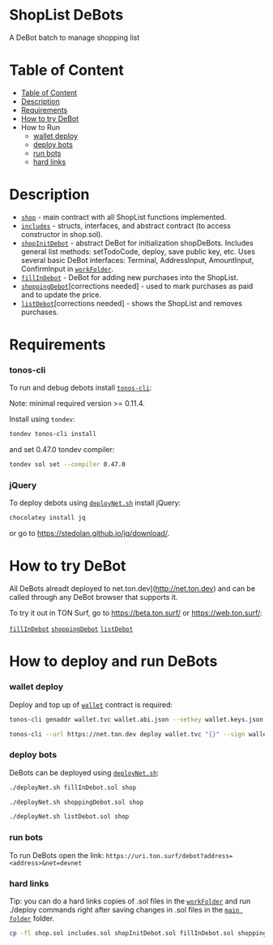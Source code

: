 <h1 align="left">ShopList DeBots</h1>
<p align="left">A DeBot batch to manage shopping list</p>

# Table of Content
- [Table of Content](#table-of-content)
- [Description](#description)
- [Requirements](#requirements)
- [How to try DeBot](#how-to-try-debot)
- How to Run
  - [wallet deploy](#wallet-deploy)
  - [deploy bots](#deploy-bots)
  - [run bots](#run-bots)
  - [hard links](#hard-links)

# Description

- [`shop`](https://github.com/th0m45y3/tondev/blob/main/4shopDebot/shop.sol) - main contract with all ShopList functions implemented.
- [`includes`](https://github.com/th0m45y3/tondev/blob/main/4shopDebot/Includes.sol) - structs, interfaces, and abstract contract (to access constructor in shop.sol).
- [`shopInitDebot`](https://github.com/th0m45y3/tondev/blob/main/4shopDebot/shopInitDebot.sol) - abstract DeBot for initialization shopDeBots. Includes general list methods: setTodoCode, deploy, save public key, etc. Uses several basic DeBot interfaces: Terminal, AddressInput, AmountInput, ConfirmInput in [`workFolder`](https://github.com/th0m45y3/tondev/tree/main/4shopDebot/workFolder).
- [`fillInDebot`](https://github.com/th0m45y3/tondev/blob/main/4shopDebot/fillInDebot.sol) - DeBot for adding new purchases into the ShopList.
- [`shoppingDebot`](https://github.com/th0m45y3/tondev/blob/main/4shopDebot/shoppingDebot.sol)[corrections needed] - used to mark purchases as paid and to update the price.
- [`listDebot`](https://github.com/th0m45y3/tondev/blob/main/4shopDebot/listDebot.sol)[corrections needed] - shows the ShopList and removes purchases.



# Requirements

### tonos-cli
To run and debug debots install [`tonos-cli`](https://github.com/tonlabs/tonos-cli):

Note: minimal required version >= 0.11.4.

Install using `tondev`:

```bash
tondev tonos-cli install
```

and set 0.47.0 tondev compiler:

```bash
tondev sol set --compiler 0.47.0
```

### jQuery
To deploy debots using [`deployNet.sh`](https://github.com/th0m45y3/tondev/blob/main/4shopDebot/deployNet.sh) install jQuery:

```bash
chocolatey install jq
```
or go to https://stedolan.github.io/jq/download/.



# How to try DeBot

All DeBots alreadt deployed to net.ton.dev](http://net.ton.dev) and can be called through any DeBot browser that supports it.

To try it out in TON Surf, go to https://beta.ton.surf/ or https://web.ton.surf/:

[`fillInDebot`](https://web.ton.surf/debot?address=0%3Ab5d665f5c7e3193f375aef0ef3628de465a00240963d91b06234f5883b871e93&net=devnet&restart=true)
[`shoppingDebot`](https://web.ton.surf/debot?address=0%3A70c1aaad47c70a10654bbe764460a8acb2705fc4ada1ee2943ae100116c34603&net=devnet&restart=true)
[`listDebot`](https://web.ton.surf/debot?address=0%3A8e3c9622fd069133e51c7b49b643e2a44ad2242e38dcb90ee434161816b46923&net=devnet&restart=true)



# How to deploy and run DeBots

### wallet deploy
Deploy and top up of [`wallet`](https://github.com/th0m45y3/tondev/blob/main/4shopDebot/workFolder/wallet.sol) contract is required:

```bash
tonos-cli genaddr wallet.tvc wallet.abi.json --setkey wallet.keys.json

tonos-cli --url https://net.ton.dev deploy wallet.tvc "{}" --sign wallet.keys.json --abi wallet.abi.json
```

### deploy bots
DeBots can be deployed using [`deployNet.sh`](https://github.com/th0m45y3/tondev/blob/main/4shopDebot/deployNet.sh):

```bash
./deployNet.sh fillInDebot.sol shop

./deployNet.sh shoppingDebot.sol shop

./deployNet.sh listDebot.sol shop
```

### run bots
To run DeBots open the link: `https://uri.ton.surf/debot?address=<address>&net=devnet`

### hard links
Tip: you can do a hard links copies of .sol files in the [`workFolder`](https://github.com/th0m45y3/tondev/tree/main/4shopDebot/workFolder) and run ./deploy commands right after saving changes in .sol files in the [`main folder`](https://github.com/th0m45y3/tondev/tree/main/4shopDebot) folder.

```bash
cp -fl shop.sol includes.sol shopInitDebot.sol fillInDebot.sol shoppingDebot.sol listDebot.sol ../
```
